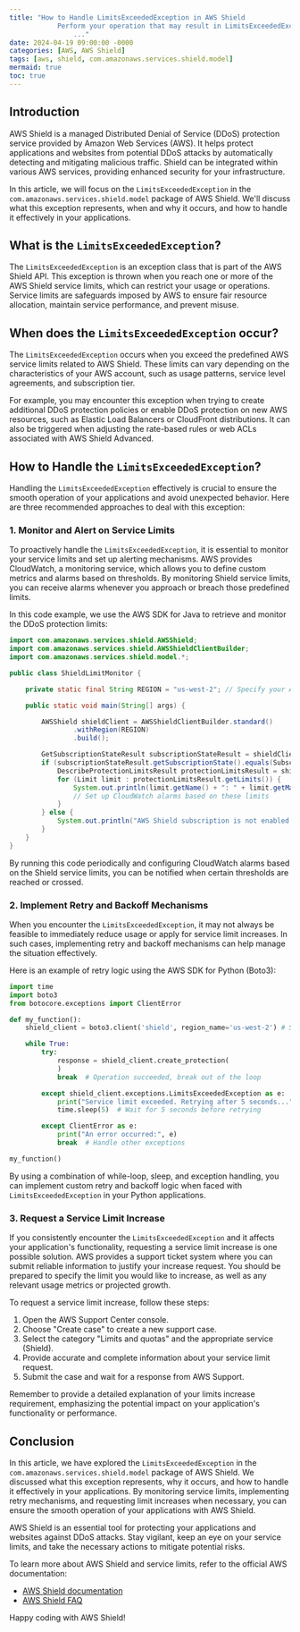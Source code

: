 ```yaml
---
title: "How to Handle LimitsExceededException in AWS Shield
            Perform your operation that may result in LimitsExceededException
                ..."
date: 2024-04-19 09:00:00 -0000
categories: [AWS, AWS Shield]
tags: [aws, shield, com.amazonaws.services.shield.model]
mermaid: true
toc: true
---
```



## Introduction

AWS Shield is a managed Distributed Denial of Service (DDoS) protection service provided by Amazon Web Services (AWS). It helps protect applications and websites from potential DDoS attacks by automatically detecting and mitigating malicious traffic. Shield can be integrated within various AWS services, providing enhanced security for your infrastructure.

In this article, we will focus on the `LimitsExceededException` in the `com.amazonaws.services.shield.model` package of AWS Shield. We'll discuss what this exception represents, when and why it occurs, and how to handle it effectively in your applications.

## What is the `LimitsExceededException`?

The `LimitsExceededException` is an exception class that is part of the AWS Shield API. This exception is thrown when you reach one or more of the AWS Shield service limits, which can restrict your usage or operations. Service limits are safeguards imposed by AWS to ensure fair resource allocation, maintain service performance, and prevent misuse.

## When does the `LimitsExceededException` occur?

The `LimitsExceededException` occurs when you exceed the predefined AWS service limits related to AWS Shield. These limits can vary depending on the characteristics of your AWS account, such as usage patterns, service level agreements, and subscription tier.

For example, you may encounter this exception when trying to create additional DDoS protection policies or enable DDoS protection on new AWS resources, such as Elastic Load Balancers or CloudFront distributions. It can also be triggered when adjusting the rate-based rules or web ACLs associated with AWS Shield Advanced.

## How to Handle the `LimitsExceededException`?

Handling the `LimitsExceededException` effectively is crucial to ensure the smooth operation of your applications and avoid unexpected behavior. Here are three recommended approaches to deal with this exception:

### 1. Monitor and Alert on Service Limits

To proactively handle the `LimitsExceededException`, it is essential to monitor your service limits and set up alerting mechanisms. AWS provides CloudWatch, a monitoring service, which allows you to define custom metrics and alarms based on thresholds. By monitoring Shield service limits, you can receive alarms whenever you approach or breach those predefined limits.

In this code example, we use the AWS SDK for Java to retrieve and monitor the DDoS protection limits:

```java
import com.amazonaws.services.shield.AWSShield;
import com.amazonaws.services.shield.AWSShieldClientBuilder;
import com.amazonaws.services.shield.model.*;

public class ShieldLimitMonitor {

    private static final String REGION = "us-west-2"; // Specify your AWS region

    public static void main(String[] args) {

        AWSShield shieldClient = AWSShieldClientBuilder.standard()
                .withRegion(REGION)
                .build();

        GetSubscriptionStateResult subscriptionStateResult = shieldClient.getSubscriptionState(new GetSubscriptionStateRequest());
        if (subscriptionStateResult.getSubscriptionState().equals(SubscriptionState.ENABLED.toString())) {
            DescribeProtectionLimitsResult protectionLimitsResult = shieldClient.describeProtectionLimits(new DescribeProtectionLimitsRequest());
            for (Limit limit : protectionLimitsResult.getLimits()) {
                System.out.println(limit.getName() + ": " + limit.getMax());
                // Set up CloudWatch alarms based on these limits
            }
        } else {
            System.out.println("AWS Shield subscription is not enabled.");
        }
    }
}
```

By running this code periodically and configuring CloudWatch alarms based on the Shield service limits, you can be notified when certain thresholds are reached or crossed.

### 2. Implement Retry and Backoff Mechanisms

When you encounter the `LimitsExceededException`, it may not always be feasible to immediately reduce usage or apply for service limit increases. In such cases, implementing retry and backoff mechanisms can help manage the situation effectively.

Here is an example of retry logic using the AWS SDK for Python (Boto3):

```python
import time
import boto3
from botocore.exceptions import ClientError

def my_function():
    shield_client = boto3.client('shield', region_name='us-west-2') # Specify your AWS region

    while True:
        try:
            response = shield_client.create_protection(
            )
            break  # Operation succeeded, break out of the loop

        except shield_client.exceptions.LimitsExceededException as e:
            print("Service limit exceeded. Retrying after 5 seconds...")
            time.sleep(5)  # Wait for 5 seconds before retrying

        except ClientError as e:
            print("An error occurred:", e)
            break  # Handle other exceptions

my_function()
```

By using a combination of while-loop, sleep, and exception handling, you can implement custom retry and backoff logic when faced with `LimitsExceededException` in your Python applications.

### 3. Request a Service Limit Increase

If you consistently encounter the `LimitsExceededException` and it affects your application's functionality, requesting a service limit increase is one possible solution. AWS provides a support ticket system where you can submit reliable information to justify your increase request. You should be prepared to specify the limit you would like to increase, as well as any relevant usage metrics or projected growth.

To request a service limit increase, follow these steps:

1. Open the AWS Support Center console.
2. Choose "Create case" to create a new support case.
3. Select the category "Limits and quotas" and the appropriate service (Shield).
4. Provide accurate and complete information about your service limit request.
5. Submit the case and wait for a response from AWS Support.

Remember to provide a detailed explanation of your limits increase requirement, emphasizing the potential impact on your application's functionality or performance.

## Conclusion

In this article, we have explored the `LimitsExceededException` in the `com.amazonaws.services.shield.model` package of AWS Shield. We discussed what this exception represents, why it occurs, and how to handle it effectively in your applications. By monitoring service limits, implementing retry mechanisms, and requesting limit increases when necessary, you can ensure the smooth operation of your applications with AWS Shield.

AWS Shield is an essential tool for protecting your applications and websites against DDoS attacks. Stay vigilant, keep an eye on your service limits, and take the necessary actions to mitigate potential risks.

To learn more about AWS Shield and service limits, refer to the official AWS documentation:

- [AWS Shield documentation](https://aws.amazon.com/shield/)
- [AWS Shield FAQ](https://aws.amazon.com/shield/faqs/)

Happy coding with AWS Shield!